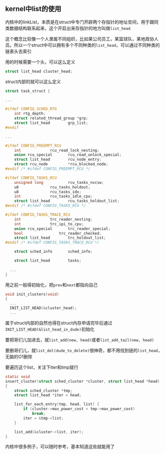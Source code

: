 ## kernel中list的使用
内核中的linkList，本质是在struct中专门开辟两个存指针的地址空间，用于跟同类数据结构联系起来，这个开启出来存指针的地方叫做`list_head`

这个概念比较像一个人隶属不同组织，比如某公司员工，某篮球队，某地政协人员。所以一个struct中可以拥有多个不同种类的`list_head`，可以通过不同种类的链表头去索引

用的时候需要一个头，可以这么定义
```c
struct list_head cluster_head;
```

struct内部的就可以这么定义
```c
struct task_struct {

...

#ifdef CONFIG_SCHED_RTG
	int rtg_depth;
	struct related_thread_group	*grp;
	struct list_head		grp_list;
#endif

...

#ifdef CONFIG_PREEMPT_RCU
	int				rcu_read_lock_nesting;
	union rcu_special		rcu_read_unlock_special;
	struct list_head		rcu_node_entry;
	struct rcu_node			*rcu_blocked_node;
#endif /* #ifdef CONFIG_PREEMPT_RCU */

#ifdef CONFIG_TASKS_RCU
	unsigned long			rcu_tasks_nvcsw;
	u8				rcu_tasks_holdout;
	u8				rcu_tasks_idx;
	int				rcu_tasks_idle_cpu;
	struct list_head		rcu_tasks_holdout_list;
#endif /* #ifdef CONFIG_TASKS_RCU */

#ifdef CONFIG_TASKS_TRACE_RCU
	int				trc_reader_nesting;
	int				trc_ipi_to_cpu;
	union rcu_special		trc_reader_special;
	bool				trc_reader_checked;
	struct list_head		trc_holdout_list;
#endif /* #ifdef CONFIG_TASKS_TRACE_RCU */

	struct sched_info		sched_info;

	struct list_head		tasks;
  
  ...
}
```

用之前一般得初始化，把`prev`和`next`都指向自己
```c
void init_clusters(void)
{
  ...
  INIT_LIST_HEAD(&cluster_head);
  ...
```

属于struct内部的自然也得在struct内存申请完毕后通过`INIT_LIST_HEAD(&list_head_in_dude)`初始化

要把哥们儿加进去，就`list_add(new, head)`或者`list_add_tail(new, head)`

要删哥们儿，就`list_del(dude_to_delete)`很神奇，都不用找到链的`list_head`，无脑的O1删除

要遍历这个list，关注下iter和tmp就行
```c
static void
insert_cluster(struct sched_cluster *cluster, struct list_head *head)
{
	struct sched_cluster *tmp;
	struct list_head *iter = head;

	list_for_each_entry(tmp, head, list) {
		if (cluster->max_power_cost < tmp->max_power_cost)
			break;
		iter = &tmp->list;
	}

	list_add(&cluster->list, iter);
}
```
内核中很多例子，可以随时参考，基本知道这些就能用了



